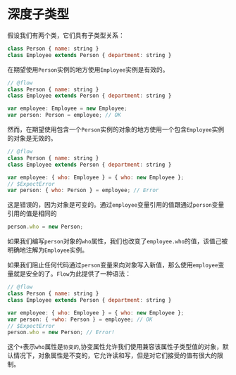 # 深度子类型

假设我们有两个类，它们具有子类型关系：

```javascript
class Person { name: string }
class Employee extends Person { department: string }
```

在期望使用`Person`实例的地方使用`Employee`实例是有效的。

```javascript
// @flow
class Person { name: string }
class Employee extends Person { department: string }

var employee: Employee = new Employee;
var person: Person = employee; // OK
```

然而，在期望使用包含一个`Person`实例的对象的地方使用一个包含`Employee`实例的对象是无效的。

```javascript
// @flow
class Person { name: string }
class Employee extends Person { department: string }

var employee: { who: Employee } = { who: new Employee };
// $ExpectError
var person: { who: Person } = employee; // Error
```

这是错误的，因为对象是可变的。通过`employee`变量引用的值跟通过`person`变量引用的值是相同的

```javascript
person.who = new Person;
```

如果我们编写`person`对象的`who`属性，我们也改变了`employee.who`的值，该值己被明确地注解为`Employee`实例。

如果我们阻止任何代码通过`person`变量来向对象写入新值，那么使用`employee`变量就是安全的了。`Flow`为此提供了一种语法：

```javascript
// @flow
class Person { name: string }
class Employee extends Person { department: string }

var employee: { who: Employee } = { who: new Employee };
var person: { +who: Person } = employee; // OK
// $ExpectError
person.who = new Person; // Error!
```

这个`+`表示`who`属性是`协变的`,协变属性允许我们使用兼容该属性子类型值的对象，默认情况下，对象属性是不变的，它允许读和写，但是对它们接受的值有很大的限制。